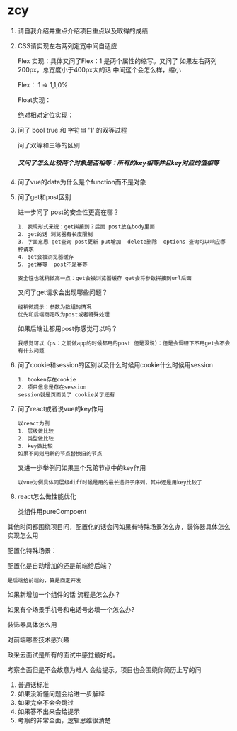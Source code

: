 # zcy

1. 请自我介绍并重点介绍项目重点以及取得的成绩

2. CSS请实现左右两列定宽中间自适应

   Flex 实现：具体又问了Flex：1 是两个属性的缩写。又问了 如果左右两列200px，总宽度小于400px大的话 中间这个会怎么样，缩小

   Flex： 1      =>   1,1,0%

   Float实现：

   绝对相对定位实现：

3. 问了  bool true 和 字符串 '1' 的双等过程

   问了双等和三等的区别

   ##### 又问了怎么比较两个对象是否相等：所有的key相等并且key对应的值相等

4. 问了vue的data为什么是个function而不是对象

5. 问了get和post区别

   进一步问了 post的安全性更高在哪？

   ```
   1. 表现形式来说：get拼接到？后面 post放在body里面
   2. get的话 浏览器有长度限制
   3. 字面意思 get查询 post更新 put增加  delete删除  options 查询可以响应哪种请求
   4. get会被浏览器缓存
   5. get幂等  post不是幂等
   ```

   ```
   安全性也就稍微高一点：get会被浏览器缓存 get会将参数拼接到url后面
   ```

   又问了get请求会出现哪些问题？

   ```
   经稍微提示：参数为数组的情况
   优先和后端商定改为post或者特殊处理
   ```

   如果后端让都用post你感觉可以吗？

   ```
   我感觉可以（ps：之前做app的时候都用的post 但是没说）：但是会调研下不用get会不会有什么问题
   ```

6. 问了cookie和session的区别以及什么时候用cookie什么时候用session

   ```
   1. tooken存在cookie
   2. 项目信息是存在session
   session就是页面关了 cookie关了还有
   ```

7. 问了react或者说vue的key作用

   ```
   以react为例
   1. 层级做比较
   2. 类型做比较
   3. key做比较
   如果不同则用新的节点替换旧的节点
   ```

   又进一步举例问如果三个兄弟节点中的key作用

   ```
   以vue为例具体同层级diff时候是用的最长递归子序列，其中还是用key比较了
   ```

8. react怎么做性能优化

   类组件用pureCompoent

其他时间都围绕项目问，配置化的话会问如果有特殊场景怎么办，装饰器具体怎么实现怎么用

配置化特殊场景：

配置化是自动增加的还是前端给后端？

```
是后端给前端的，算是商定开发
```

如果新增加一个组件的话 流程是怎么办？

如果有个场景手机号和电话号必填一个怎么办?

装饰器具体怎么用

对前端哪些技术感兴趣

政采云面试是所有的面试中感觉最好的。

考察全面但是不会故意为难人 会给提示。项目也会围绕你简历上写的问

1. 普通话标准
2. 如果没听懂问题会给进一步解释
3. 如果完全不会会跳过
4. 如果答不出来会给提示
5. 考察的非常全面，逻辑思维很清楚